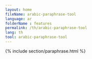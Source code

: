 ```yaml
---
layout: home
fileName: arabic-paraphrase-tool
language: ar
folderName : features
permalink: /th/arabic-paraphrase-tool
lang: th
tool: arabic-paraphrase-tool
---
```

{% include section/paraphrase.html %}